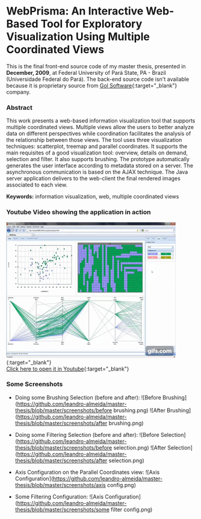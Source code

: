 # WebPrisma: An Interactive Web-Based Tool for Exploratory Visualization Using Multiple Coordinated Views
This is the final front-end source code of my master thesis, presented in **December, 2009**, at Federal University of Pará State, PA - Brazil (Universidade Federal do Pará).
The back-end source code isn't available because it is proprietary source from [Gol Software](http://www.golsoftware.com.br){:target="_blank"} company.

### Abstract
This work presents a web-based information visualization tool that supports
multiple coordinated views. Multiple views allow the users to better analyze data on
different perspectives while coordination facilitates the analysis of the relationship
between those views.
The tool uses three visualization techniques: scatterplot, treemap and parallel
coordinates. It supports the main requisites of a good visualization tool: overview,
details on demand, selection and filter. It also supports brushing. The prototype
automatically generates the user interface according to metadata stored on a server. The
asynchronous communication is based on the AJAX technique. The Java server
application delivers to the web-client the final rendered images associated to each view.

**Keywords:** information visualization, web, multiple coordinated views

### Youtube Video showing the application in action
[![WebPrisma in action](https://github.com/leandro-almeida/master-thesis/blob/master/screenshots/youtube-call.gif)](https://www.youtube.com/watch?v=4MMiL5zVFdA){:target="_blank"}
<br/>
[Click here to open it in Youtube](https://www.youtube.com/watch?v=4MMiL5zVFdA){:target="_blank"}

### Some Screenshots

* Doing some Brushing Selection (before and after):
![Before Brushing](https://github.com/leandro-almeida/master-thesis/blob/master/screenshots/before brushing.png)
![After Brushing](https://github.com/leandro-almeida/master-thesis/blob/master/screenshots/after brushing.png)

* Doing some Filtering Selection (before and after):
![Before Selection](https://github.com/leandro-almeida/master-thesis/blob/master/screenshots/before selection.png)
![After Selection](https://github.com/leandro-almeida/master-thesis/blob/master/screenshots/after selection.png)

* Axis Configuration on the Parallel Coordinates view:
![Axis Configuration](https://github.com/leandro-almeida/master-thesis/blob/master/screenshots/axis config.png)

* Some Filtering Configuration:
![Axis Configuration](https://github.com/leandro-almeida/master-thesis/blob/master/screenshots/some filter config.png)
